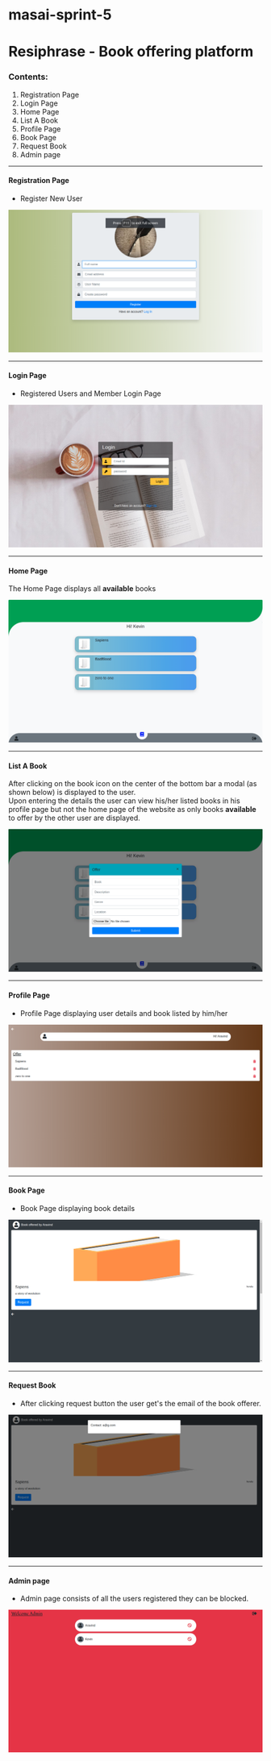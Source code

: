 # masai-sprint-5

# Resiphrase - Book offering platform
### Contents:
 1. Registration Page
 2. Login Page
 3. Home Page
 4. List A Book
 5. Profile Page
 6. Book Page
 7. Request Book
 8. Admin page
  
---

#### Registration Page
* Register New User

![Registration Page](https://github.com/Madhurendra1311/masai-sprint-5/blob/master/Resources/readme/registration.png)

---
#### Login Page
* Registered Users and Member Login Page

![Login Page](https://github.com/Madhurendra1311/masai-sprint-5/blob/master/Resources/readme/login.png)

---
#### Home Page
<p>The Home Page displays all <b>available</b> books </p>

![Home Page](https://github.com/Madhurendra1311/masai-sprint-5/blob/master/Resources/readme/homepage.png)

---
#### List A Book
<p>After clicking on the book icon on the center of the bottom bar a modal (as shown below) is displayed to the user.<br>
Upon entering the details the user can view his/her listed books in his profile page but not the home page of the website as only books <b>available</b> to offer by the other user are displayed.</p>

![Book Listing](https://github.com/Madhurendra1311/masai-sprint-5/blob/master/Resources/readme/list%20books.png)

---
#### Profile Page
* Profile Page displaying user details and book listed by him/her

![Profile Page](https://github.com/Madhurendra1311/masai-sprint-5/blob/master/Resources/readme/profilepage.png)

---
#### Book Page
* Book Page displaying book details

![Book Page](https://github.com/Madhurendra1311/masai-sprint-5/blob/master/Resources/readme/book%20details.png)

---
#### Request Book
* After clicking request button the user get's the email of the book offerer.

![Request Page](https://github.com/Madhurendra1311/masai-sprint-5/blob/master/Resources/readme/request.png)

---
#### Admin page
* Admin page consists of all the users registered they can be blocked.

![Admin Page](https://github.com/Madhurendra1311/masai-sprint-5/blob/master/Resources/readme/admin.png)
